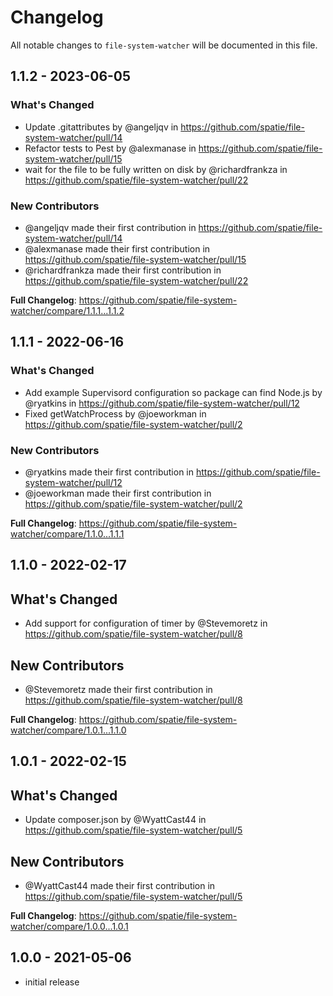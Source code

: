 # Changelog

All notable changes to `file-system-watcher` will be documented in this file.

## 1.1.2 - 2023-06-05

### What's Changed

- Update .gitattributes by @angeljqv in https://github.com/spatie/file-system-watcher/pull/14
- Refactor tests to Pest by @alexmanase in https://github.com/spatie/file-system-watcher/pull/15
- wait for the file to be fully written on disk by @richardfrankza in https://github.com/spatie/file-system-watcher/pull/22

### New Contributors

- @angeljqv made their first contribution in https://github.com/spatie/file-system-watcher/pull/14
- @alexmanase made their first contribution in https://github.com/spatie/file-system-watcher/pull/15
- @richardfrankza made their first contribution in https://github.com/spatie/file-system-watcher/pull/22

**Full Changelog**: https://github.com/spatie/file-system-watcher/compare/1.1.1...1.1.2

## 1.1.1 - 2022-06-16

### What's Changed

- Add example Supervisord configuration so package can find Node.js by @ryatkins in https://github.com/spatie/file-system-watcher/pull/12
- Fixed getWatchProcess by @joeworkman in https://github.com/spatie/file-system-watcher/pull/2

### New Contributors

- @ryatkins made their first contribution in https://github.com/spatie/file-system-watcher/pull/12
- @joeworkman made their first contribution in https://github.com/spatie/file-system-watcher/pull/2

**Full Changelog**: https://github.com/spatie/file-system-watcher/compare/1.1.0...1.1.1

## 1.1.0 - 2022-02-17

## What's Changed

- Add support for configuration of timer by @Stevemoretz in https://github.com/spatie/file-system-watcher/pull/8

## New Contributors

- @Stevemoretz made their first contribution in https://github.com/spatie/file-system-watcher/pull/8

**Full Changelog**: https://github.com/spatie/file-system-watcher/compare/1.0.1...1.1.0

## 1.0.1 - 2022-02-15

## What's Changed

- Update composer.json by @WyattCast44 in https://github.com/spatie/file-system-watcher/pull/5

## New Contributors

- @WyattCast44 made their first contribution in https://github.com/spatie/file-system-watcher/pull/5

**Full Changelog**: https://github.com/spatie/file-system-watcher/compare/1.0.0...1.0.1

## 1.0.0 - 2021-05-06

- initial release
